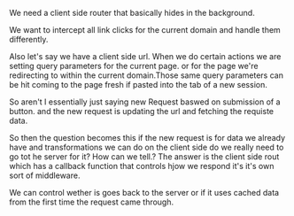 We need a client side router that basically hides in the background.

We want to intercept all link clicks for the current domain and handle them
differently.

Also let's say we have a client side url. When we do certain actions we are
setting query parameters for the current page. or for the page we're redirecting
to within the current domain.Those same query parameters can be hit coming to
the page fresh if pasted into the tab of a new session.

So aren't I essentially just saying new Request baswed on submission of a
button. and the new request is updating the url and fetching the requiste data.

So then the question becomes this if the new request is for data we already have
and transformations we can do on the client side do we really need to go tot he
server for it? How can we tell.? The answer is the client side rout which has a
callback function that controls hjow we respond it's it's own sort of
middleware.

We can control wether is goes back to the server or if it uses cached data from
the first time the request came through.
